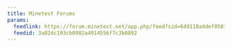 ```yaml
---
title: Minetest Forums
params:
  feedlink: https://forum.minetest.net/app.php/feed?sid=649118a4def05017d7a7d30ffd505825
  feedid: 3a02dc193cb0982a4914556f7c3b0892
---
```

